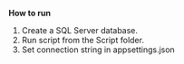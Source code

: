 **How to run**
1. Create a SQL Server database.
2. Run script from the Script folder.
3. Set connection string in appsettings.json
